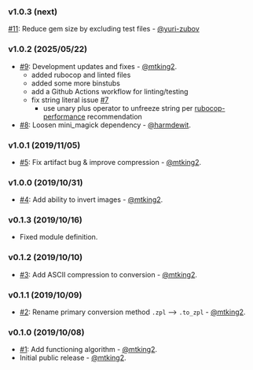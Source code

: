 ### v1.0.3 (next)

[#11](https://github.com/mtking2/img2zpl/pull/11): Reduce gem size by excluding test files - [@yuri-zubov](https://github.com/yuri-zubov)

### v1.0.2 (2025/05/22)

* [#9](https://github.com/mtking2/img2zpl/pull/9): Development updates and fixes - [@mtking2](https://github.com/mtking2).
  * added rubocop and linted files
  * added some more binstubs
  * add a Github Actions workflow for linting/testing
  * fix string literal issue [#7](https://github.com/mtking2/img2zpl/issues/7)
    * use unary plus operator to unfreeze string per [rubocop-performance](https://docs.rubocop.org/rubocop-performance/cops_performance.html#performanceunfreezestring) recommendation
* [#8](https://github.com/mtking2/img2zpl/pull/8): Loosen mini_magick dependency - [@harmdewit](https://github.com/harmdewit).

### v1.0.1 (2019/11/05)

* [#5](https://github.com/mtking2/img2zpl/pull/5): Fix artifact bug & improve compression - [@mtking2](https://github.com/mtking2).

### v1.0.0 (2019/10/31)

* [#4](https://github.com/mtking2/img2zpl/pull/4): Add ability to invert images - [@mtking2](https://github.com/mtking2).

### v0.1.3 (2019/10/16)

* Fixed module definition.

### v0.1.2 (2019/10/10)

* [#3](https://github.com/mtking2/img2zpl/pull/3): Add ASCII compression to conversion - [@mtking2](https://github.com/mtking2).

### v0.1.1 (2019/10/09)

* [#2](https://github.com/mtking2/img2zpl/pull/2): Rename primary conversion method `.zpl` --> `.to_zpl` - [@mtking2](https://github.com/mtking2).

### v0.1.0 (2019/10/08)
* [#1](https://github.com/mtking2/img2zpl/pull/1): Add functioning algorithm - [@mtking2](https://github.com/mtking2).
* Initial public release - [@mtking2](https://github.com/mtking2).
